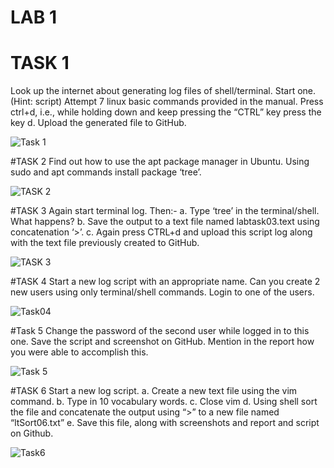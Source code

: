 # LAB 1

# TASK 1 
Look up the internet about generating log files of shell/terminal. Start one. (Hint: script)
Attempt 7 linux basic commands provided in the manual. Press ctrl+d, i.e., while holding
down and keep pressing the “CTRL” key press the key d. Upload the generated file to
GitHub.


![Task 1](https://user-images.githubusercontent.com/123716596/217604534-4cb201d3-b6aa-4e54-8f65-281eec6fb64b.png)

#TASK 2
Find out how to use the apt package manager in Ubuntu. Using sudo and apt commands
install package ‘tree’.

![TASK 2](https://user-images.githubusercontent.com/123716596/217605596-b2c024b5-8753-4ab0-9457-7b785b290924.PNG)

#TASK 3
Again start terminal log. Then:-
a. Type ‘tree’ in the terminal/shell. What happens?
b. Save the output to a text file named labtask03.text using concatenation ‘&gt;’.
c. Again press CTRL+d and upload this script log along with the text file previously
created to GitHub.

![TASK 3](https://user-images.githubusercontent.com/123716596/217606560-aeaa93d5-8d1b-4627-bc0b-8a59e41b6f38.PNG)

#TASK 4
Start a new log script with an appropriate name. Can you create 2 new users using only
terminal/shell commands. Login to one of the users.

![Task04](https://user-images.githubusercontent.com/123716596/217614226-11e68f3f-cba9-4c23-84cf-bfa72930ee25.PNG)


#Task 5
Change the password of the second user while logged in to this one.
Save the script and screenshot on GitHub. Mention in the report how you were able to
accomplish this.

![Task 5](https://user-images.githubusercontent.com/123716596/217616877-04de04d9-240b-4729-95c1-72aff72a6f53.PNG)

#TASK 6
Start a new log script.
a. Create a new text file using the vim command.
b. Type in 10 vocabulary words.
c. Close vim
d. Using shell sort the file and concatenate the output using “&gt;” to a new file named
“ltSort06.txt”
e. Save this file, along with screenshots and report and script on Github.



![Task6](https://user-images.githubusercontent.com/123716596/217618550-80ba4bdb-4b05-4ae2-9fe8-666ab1f24121.PNG)



